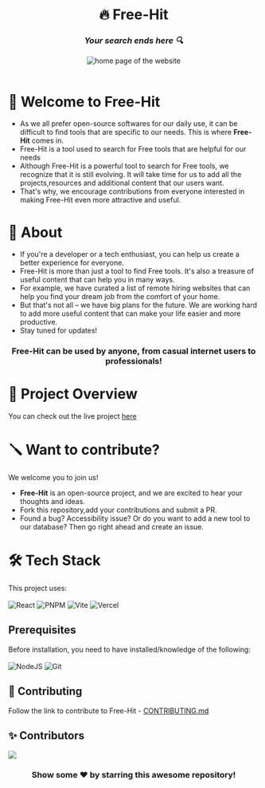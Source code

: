 <div id="header" align="center">
    <h1>🔥 Free-Hit </h1>
    <h3><strong><em>Your search ends here 🔍</em></strong></h3>
  <img src="https://github.com/JasonDsouza212/free-hit/assets/88102392/fe49d0ca-8e4f-4586-8aa0-d24420c7f2df" alt="home page of the website"><br>
    <!-- to change tagline if necessary -->
    </div> <br>

# 🙌 Welcome to Free-Hit

- As we all prefer open-source softwares for our daily use, it can be difficult to find tools that are specific to our needs. This is where **Free-Hit** comes in.
- Free-Hit is a tool used to search for Free tools that are helpful for our needs
- Although Free-Hit is a powerful tool to search for Free tools, we recognize that it is still evolving. It will take time for us to add all the projects,resources and additional content that our users want.
- That's why, we encourage contributions from everyone interested in making Free-Hit even more attractive and useful.

# 🚀 About

- If you're a developer or a tech enthusiast, you can help us create a better experience for everyone.
- Free-Hit is more than just a tool to find Free tools. It's also a treasure of useful content that can help you in many ways.
- For example, we have curated a list of remote hiring websites that can help you find your dream job from the comfort of your home.
- But that's not all – we have big plans for the future. We are working hard to add more useful content that can make your life easier and more productive.
- Stay tuned for updates!

<div id="centertext" align="center">
    <h3>Free-Hit can be used by anyone, from casual internet users to professionals!</h3>
</div>

# 🎥 Project Overview

You can check out the live project [here](https://free-hit.vercel.app/)

# 🪛 Want to contribute?

We welcome you to join us!

- **Free-Hit** is an open-source project, and we are excited to hear your thoughts and ideas.
- Fork this repository,add your contributions and submit a PR.
- Found a bug? Accessibility issue? Or do you want to add a new tool to our database? Then go right ahead and create an issue.

# 🛠️ Tech Stack

This project uses: <br><br>
![React](https://img.shields.io/badge/react-%2320232a.svg?style=for-the-badge&logo=react&logoColor=%2361DAFB)
![PNPM](https://img.shields.io/badge/pnpm-%2320232a.svg?style=for-the-badge&logo=pnpm&logoColor=%2361DAFB)
![Vite](https://img.shields.io/badge/vite-%23646CFF.svg?style=for-the-badge&logo=vite&logoColor=white)
![Vercel](https://img.shields.io/badge/vercel-%23000000.svg?style=for-the-badge&logo=vercel&logoColor=white)

## Prerequisites

Before installation, you need to have installed/knowledge of the following:
<br><br>
![NodeJS](https://img.shields.io/badge/node.js-6DA55F?style=for-the-badge&logo=node.js&logoColor=white)
![Git](https://img.shields.io/badge/git-%23F05033.svg?style=for-the-badge&logo=git&logoColor=white)

## 🤝 Contributing

Follow the link to contribute to Free-Hit - [CONTRIBUTING.md](./CONTRIBUTING.md)

## ✨ Contributors

<a href="https://github.com/jasondsouza212/free-hit/graphs/contributors">
  <img src="https://contrib.rocks/image?repo=jasondsouza212/free-hit" />
</a>

<br>
<div align="center">
<h3>Show some ❤️ by starring this awesome repository!</h3>
</div>



